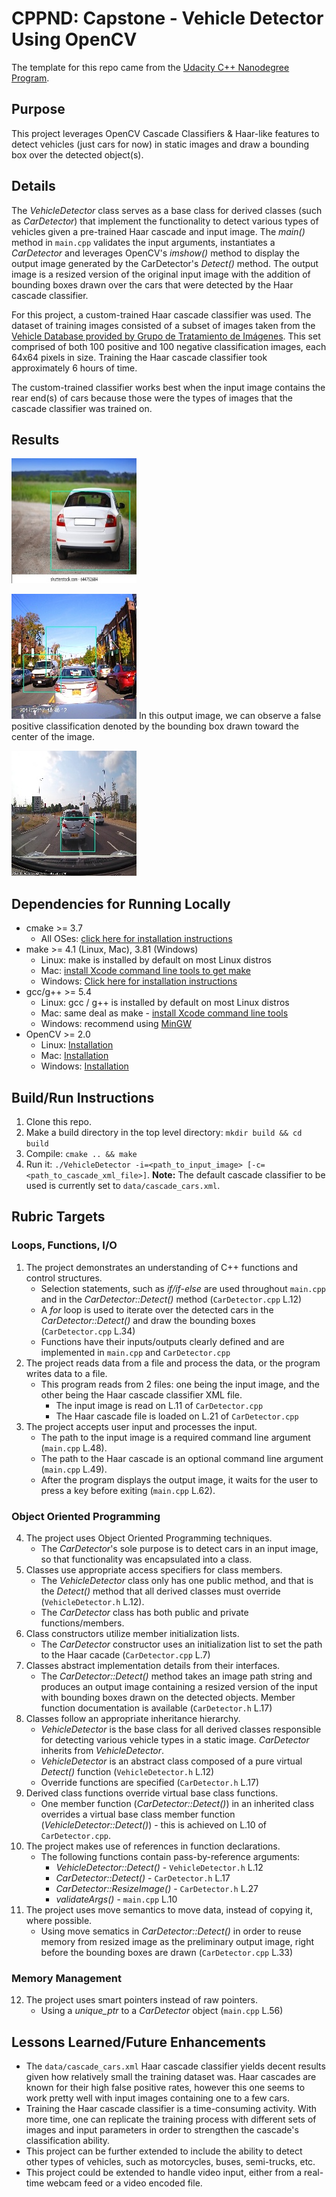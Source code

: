 # CPPND: Capstone - Vehicle Detector Using OpenCV

The template for this repo came from the [Udacity C++ Nanodegree Program](https://www.udacity.com/course/c-plus-plus-nanodegree--nd213).

## Purpose
This project leverages OpenCV Cascade Classifiers & Haar-like features to detect vehicles (just cars for now) in static images and draw a bounding box over the detected object(s). 

## Details
The *VehicleDetector* class serves as a base class for derived classes (such as *CarDetector*) that implement the functionality to detect various types of vehicles given a pre-trained Haar cascade and input image. The *main()* method in `main.cpp` validates the input arguments, instantiates a *CarDetector* and leverages OpenCV's *imshow()* method to display the output image generated by the CarDetector's *Detect()* method. The output image is a resized version of the original input image with the addition of bounding boxes drawn over the cars that were detected by the Haar cascade classifier.

For this project, a custom-trained Haar cascade classifier was used. The dataset of training images consisted of a subset of images taken from the [Vehicle Database provided by Grupo de Tratamiento de Imágenes](https://www.gti.ssr.upm.es/data/Vehicle_database.html). This set comprised of both 100 positive and 100 negative classification images, each 64x64 pixels in size. Training the Haar cascade classifier took approximately 6 hours of time.

The custom-trained classifier works best when the input image contains the rear end(s) of cars because those were the types of images that the cascade classifier was trained on.

## Results
![Single Car](/data/output/car_single_detect.jpg)

![Multiple Cars](/data/output/cars_multi_detect.jpg)
In this output image, we can observe a false positive classification denoted by the bounding box drawn toward the center of the image.

![Multiple Cars #2](/data/output/cars_multi_2_detect.jpg)

## Dependencies for Running Locally
* cmake >= 3.7
  * All OSes: [click here for installation instructions](https://cmake.org/install/)
* make >= 4.1 (Linux, Mac), 3.81 (Windows)
  * Linux: make is installed by default on most Linux distros
  * Mac: [install Xcode command line tools to get make](https://developer.apple.com/xcode/features/)
  * Windows: [Click here for installation instructions](http://gnuwin32.sourceforge.net/packages/make.htm)
* gcc/g++ >= 5.4
  * Linux: gcc / g++ is installed by default on most Linux distros
  * Mac: same deal as make - [install Xcode command line tools](https://developer.apple.com/xcode/features/)
  * Windows: recommend using [MinGW](http://www.mingw.org/)
* OpenCV >= 2.0
  * Linux: [Installation](https://docs.opencv.org/3.4/d7/d9f/tutorial_linux_install.html)
  * Mac: [Installation](https://docs.opencv.org/3.4/d0/db2/tutorial_macos_install.html)
  * Windows: [Installation](https://docs.opencv.org/3.4/d3/d52/tutorial_windows_install.html)

## Build/Run Instructions

1. Clone this repo.
2. Make a build directory in the top level directory: `mkdir build && cd build`
3. Compile: `cmake .. && make`
4. Run it: `./VehicleDetector -i=<path_to_input_image> [-c=<path_to_cascade_xml_file>]`. **Note:** The default cascade classifier to be used is currently set to `data/cascade_cars.xml`.

## Rubric Targets
### Loops, Functions, I/O
1. The project demonstrates an understanding of C++ functions and control structures.
	- Selection statements, such as *if/if-else* are used throughout `main.cpp` and in the *CarDetector::Detect()* method (`CarDetector.cpp` L.12)
	- A *for* loop is used to iterate over the detected cars in the *CarDetector::Detect()* and draw the bounding boxes (`CarDetector.cpp` L.34)
	- Functions have their inputs/outputs clearly defined and are implemented in `main.cpp` and `CarDetector.cpp`
2. The project reads data from a file and process the data, or the program writes data to a file.
	- This program reads from 2 files: one being the input image, and the other being the Haar cascade classifier XML file.
		- The input image is read on L.11 of `CarDetector.cpp`
		- The Haar cascade file is loaded on L.21 of `CarDetector.cpp`
3. The project accepts user input and processes the input.
	- The path to the input image is a required command line argument (`main.cpp` L.48).
	- The path to the Haar cascade is an optional command line argument (`main.cpp` L.49).
	- After the program displays the output image, it waits for the user to press a key before exiting (`main.cpp` L.62).
### Object Oriented Programming
4. The project uses Object Oriented Programming techniques.
	- The *CarDetector*'s sole purpose is to detect cars in an input image, so that functionality was encapsulated into a class.
5. Classes use appropriate access specifiers for class members.
	- The *VehicleDetector* class only has one public method, and that is the *Detect()* method that all derived classes must override (`VehicleDetector.h` L.12).
	- The *CarDetector* class has both public and private functions/members.
6. Class constructors utilize member initialization lists.
	- The *CarDetector* constructor uses an initialization list to set the path to the Haar cacade (`CarDetector.cpp` L.7)
7. Classes abstract implementation details from their interfaces.
	- The *CarDetector::Detect()* method takes an image path string and produces an output image containing a resized version of the input with bounding boxes drawn on the detected objects. Member function documentation is available (`CarDetector.h` L.17)
8. Classes follow an appropriate inheritance hierarchy.
	- *VehicleDetector* is the base class for all derived classes responsible for detecting various vehicle types in a static image. *CarDetector* inherits from *VehicleDetector*.
	- *VehicleDetector* is an abstract class composed of a pure virtual *Detect()* function (`VehicleDetector.h` L.12)
	- Override functions are specified (`CarDetector.h` L.17)
9. Derived class functions override virtual base class functions.
	- One member function (*CarDetector::Detect()*) in an inherited class overrides a virtual base class member function (*VehicleDetector::Detect()*) - this is achieved on L.10 of `CarDetector.cpp`. 
10. The project makes use of references in function declarations. 
	- The following functions contain pass-by-reference arguments:
		- *VehicleDetector::Detect()* - `VehicleDetector.h` L.12
		- *CarDetector::Detect()* - `CarDetector.h` L.17
		- *CarDetector::ResizeImage()* - `CarDetector.h` L.27
		- *validateArgs()* - `main.cpp` L.10
11. The project uses move semantics to move data, instead of copying it, where possible.
	- Using move sematics in *CarDetector::Detect()* in order to reuse memory from resized image as the preliminary output image, right before the bounding boxes are drawn (`CarDetector.cpp` L.33)
### Memory Management
12. The project uses smart pointers instead of raw pointers.
	- Using a *unique_ptr* to a *CarDetector* object (`main.cpp` L.56)

## Lessons Learned/Future Enhancements
- The `data/cascade_cars.xml` Haar cascade classifier yields decent results given how relatively small the training dataset was. Haar cascades are known for their high false positive rates, however this one seems to work pretty well with input images containing one to a few cars.
- Training the Haar cascade classifier is a time-consuming activity. With more time, one can replicate the training process with different sets of images and input parameters in order to strengthen the cascade's classification ability.
- This project can be further extended to include the ability to detect other types of vehicles, such as motorcycles, buses, semi-trucks, etc.
- This project could be extended to handle video input, either from a real-time webcam feed or a video encoded file. 